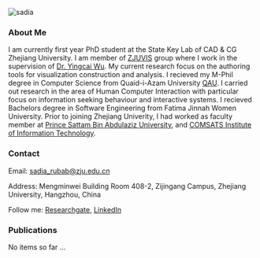 ![sadia](https://user-images.githubusercontent.com/32354798/40622238-28ae5842-62d3-11e8-83f6-d97ab1aaef87.png)

### About Me

I am currently first year PhD student at the State Key Lab of CAD & CG Zhejiang University. I am member of [ZJUVIS](http://zjuvis.org/) group where I work in the supervision of [Dr. Yingcai Wu](http://www.ycwu.org/). My current research focus on the authoring tools for visualization construction and analysis.  I recieved my M-Phil degree in Computer Science from Quaid-i-Azam University [QAU](http://cs.qau.edu.pk/index.php). I carried out research in the area of Human Computer Interaction with particular focus on information seeking behaviour and interactive systems. I recieved Bachelors degree in Software Engineering from Fatima Jinnah Women University. Prior to joining Zhejiang Univerity, I had worked as faculty member at [Prince Sattam Bin Abdulaziz University](https://psau.edu.sa/en), and [COMSATS Institute of Information Technology](https://www.comsats.edu.pk/). 

### Contact

Email: sadia_rubab@zju.edu.cn

Address: Mengminwei Building Room 408-2, Zijingang Campus, Zhejiang University, Hangzhou, China

Follow me: [Researchgate](https://www.researchgate.net/profile/Sadia_Rubab), [LinkedIn](https://pk.linkedin.com/in/sadia-rubab-b7396b128) 

### Publications

No items so far ...

